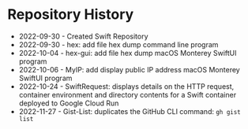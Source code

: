 # Repository History
 - 2022-09-30 - Created Swift Repository
 - 2022-09-30 - hex: add file hex dump command line program
 - 2022-10-04 - hex-gui: add file hex dump macOS Monterey SwiftUI program
 - 2022-10-06 - MyIP: add display public IP address macOS Monterey SwiftUI program
 - 2022-10-24 - SwiftRequest: displays details on the HTTP request, container environment and directory contents for a Swift container deployed to Google Cloud Run
 - 2022-11-27 - Gist-List: duplicates the GitHub CLI command: `gh gist list`
